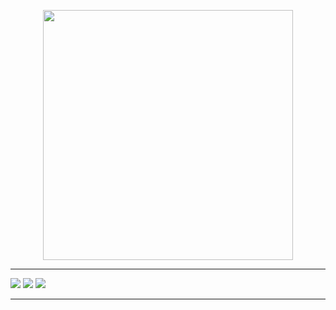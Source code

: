 <p align="center"><img src="https://github.com/Trans-DevLan/grailsRewards/blob/master/grails-app/assets/images/banner.png" width="400"></p>
<hr>
<img src="https://github.com/Trans-DevLan/grailsRewards/blob/master/Screens/1.png" >
<img src="https://github.com/Trans-DevLan/grailsRewards/blob/master/Screens/2.png" >
<img src="https://github.com/Trans-DevLan/grailsRewards/blob/master/Screens/3.png">
<hr>


